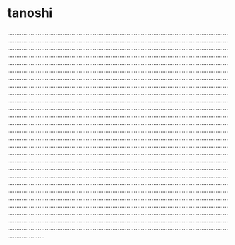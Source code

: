 # tanoshi

.........................................................................................................................................................................................................................................................................................................................................................................................................................................................................................................................................................................................................................................................................................................................................................................................................................................................................................................................................................................................................................................................................................................................................................................................................................................................................................................................................................................................................................................................................................................................................................................................................................................................................................................................................................................................................................................................................................................................................................................................................................................................................................................................................................................................................................................................................................................................................................................................................................................................................................................................................................................................................................................................................................................................................................................................................................................................................................................................................................................................................................................................................................................................................................................................................................................................................................................................................................................................................................................................................................................